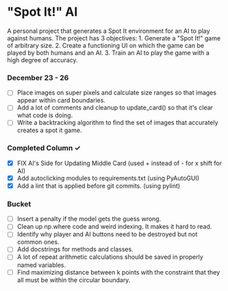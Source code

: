 # "Spot It!" AI
A personal project that generates a Spot It environment for an AI to play against humans. The project has
3 objectives:
    1. Generate a "Spot It!" game of arbitrary size.
    2. Create a functioning UI on which the game can be played by both humans and an AI.
    3. Train an AI to play the game with a high degree of accuracy.

### December 23 - 26
- [ ] Place images on super pixels and calculate size ranges so that images appear within card boundaries.
- [ ] Add a lot of comments and cleanup to update_card() so that it's clear what code is doing.
- [ ] Write a backtracking algorithm to find the set of images that accurately creates a spot it game.

### Completed Column ✓
- [x] FIX AI's Side for Updating Middle Card (used + instead of - for x shift for AI) 
- [x] Add autoclicking modules to requirements.txt (using PyAutoGUI)
- [x] Add a lint that is applied before git commits. (using pylint)

### Bucket

- [ ] Insert a penalty if the model gets the guess wrong.
- [ ] Clean up np.where code and weird indexing. It makes it hard to read.
- [ ] Identify why player and AI buttons need to be destroyed but not common ones.
- [ ] Add docstrings for methods and classes.
- [ ] A lot of repeat arithmetic calculations should be saved in properly named variables.
- [ ] Find maximizing distance between k points with the constraint that they all must be within the circular boundary.
